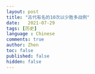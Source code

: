```yaml
---
layout: post
title: "古代有名的10次以少胜多战例"
date:   2021-07-29
tags: [历史]
language : Chinese
comments: true
author: Zhen
toc: false
published: false
hidden: false
---
```

<!--stackedit_data:
eyJoaXN0b3J5IjpbOTgzOTE0ODY4XX0=
-->